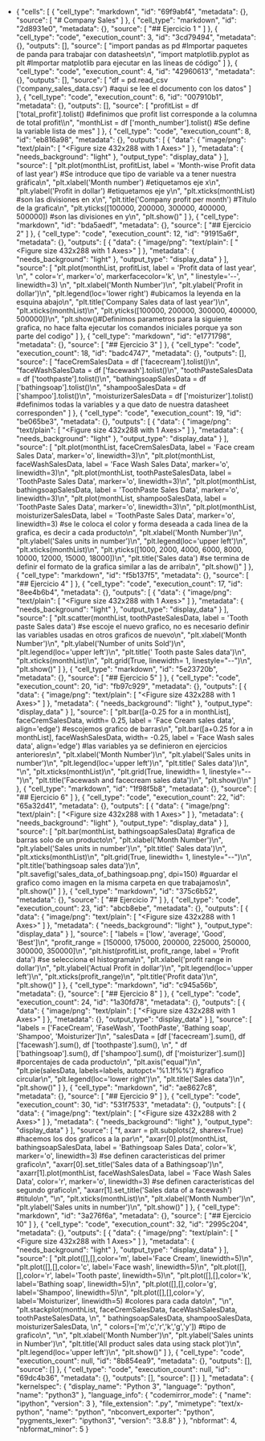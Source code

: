 - {
 "cells": [
  {
   "cell_type": "markdown",
   "id": "69f9abf4",
   "metadata": {},
   "source": [
    "# Company Sales"
   ]
  },
  {
   "cell_type": "markdown",
   "id": "2d8931e0",
   "metadata": {},
   "source": [
    "## Ejercicio 1 "
   ]
  },
  {
   "cell_type": "code",
   "execution_count": 3,
   "id": "3cd79494",
   "metadata": {},
   "outputs": [],
   "source": [
    "import pandas as pd #Importar paquetes de panda para trabajar con datasheets\n",
    "import matplotlib.pyplot as plt #Importar matplotlib para ejecutar en las líneas de código"
   ]
  },
  {
   "cell_type": "code",
   "execution_count": 4,
   "id": "42960613",
   "metadata": {},
   "outputs": [],
   "source": [
    "df = pd.read_csv ('company_sales_data.csv') #aqui se lee el documento con los datos"
   ]
  },
  {
   "cell_type": "code",
   "execution_count": 6,
   "id": "007910b1",
   "metadata": {},
   "outputs": [],
   "source": [
    "profitList = df ['total_profit'].tolist() #definimos que profit list corresponde a la columna de total profit\\\n",
    "monthList  = df ['month_number'].tolist() #Se define la variable lista de mes"
   ]
  },
  {
   "cell_type": "code",
   "execution_count": 8,
   "id": "eb816a98",
   "metadata": {},
   "outputs": [
    {
     "data": {
      "image/png": 
      "text/plain": [
       "<Figure size 432x288 with 1 Axes>"
      ]
     },
     "metadata": {
      "needs_background": "light"
     },
     "output_type": "display_data"
    }
   ],
   "source": [
    "plt.plot(monthList, profitList, label = 'Month-wise Profit data of last year') #Se introduce que tipo de variable va a tener nuestra gráfica\n",
    "plt.xlabel('Month number') #etiquetamos eje x\n",
    "plt.ylabel('Profit in dollar') #etiquetamos eje y\n",
    "plt.xticks(monthList) #son las divisiones en x\n",
    "plt.title('Company profit per month') #Título de la grafica\n",
    "plt.yticks([100000, 200000, 300000, 400000, 500000]) #son las divisiones en y\n",
    "plt.show()"
   ]
  },
  {
   "cell_type": "markdown",
   "id": "bda5aedf",
   "metadata": {},
   "source": [
    "## Ejercicio 2"
   ]
  },
  {
   "cell_type": "code",
   "execution_count": 12,
   "id": "91915a6f",
   "metadata": {},
   "outputs": [
    {
     "data": {
      "image/png": 
      "text/plain": [
       "<Figure size 432x288 with 1 Axes>"
      ]
     },
     "metadata": {
      "needs_background": "light"
     },
     "output_type": "display_data"
    }
   ],
   "source": [
    "plt.plot(monthList, profitList, label = 'Profit data of last year', \n",
    "      color='r', marker='o', markerfacecolor='k', \n",
    "      linestyle='--', linewidth=3) \n",
    "plt.xlabel('Month Number')\n",
    "plt.ylabel('Profit in dollar')\n",
    "plt.legend(loc='lower right') #ubicamos la leyenda en la esquina abajo\n",
    "plt.title('Company Sales data of last year')\n",
    "plt.xticks(monthList)\n",
    "plt.yticks([100000, 200000, 300000, 400000, 500000])\n",
    "plt.show()#Definimos parametros para la siguiente grafica, no hace falta ejecutar los comandos iniciales porque ya son parte del codigo"
   ]
  },
  {
   "cell_type": "markdown",
   "id": "e1771798",
   "metadata": {},
   "source": [
    "## Ejercicio 3"
   ]
  },
  {
   "cell_type": "code",
   "execution_count": 18,
   "id": "badc4747",
   "metadata": {},
   "outputs": [],
   "source": [
    "faceCremSalesData   = df ['facecream'].tolist()\n",
    "faceWashSalesData   = df ['facewash'].tolist()\n",
    "toothPasteSalesData = df ['toothpaste'].tolist()\n",
    "bathingsoapSalesData   = df ['bathingsoap'].tolist()\n",
    "shampooSalesData   = df ['shampoo'].tolist()\n",
    "moisturizerSalesData = df ['moisturizer'].tolist() #definimos todas la variables y a que dato de nuestra datasheet corresponden"
   ]
  },
  {
   "cell_type": "code",
   "execution_count": 19,
   "id": "be065be3",
   "metadata": {},
   "outputs": [
    {
     "data": {
      "image/png": 
      "text/plain": [
       "<Figure size 432x288 with 1 Axes>"
      ]
     },
     "metadata": {
      "needs_background": "light"
     },
     "output_type": "display_data"
    }
   ],
   "source": [
    "plt.plot(monthList, faceCremSalesData,   label = 'Face cream Sales Data', marker='o', linewidth=3)\n",
    "plt.plot(monthList, faceWashSalesData,   label = 'Face Wash Sales Data',  marker='o', linewidth=3)\n",
    "plt.plot(monthList, toothPasteSalesData, label = 'ToothPaste Sales Data', marker='o', linewidth=3)\n",
    "plt.plot(monthList, bathingsoapSalesData, label = 'ToothPaste Sales Data', marker='o', linewidth=3)\n",
    "plt.plot(monthList, shampooSalesData, label = 'ToothPaste Sales Data', marker='o', linewidth=3)\n",
    "plt.plot(monthList, moisturizerSalesData, label = 'ToothPaste Sales Data', marker='o', linewidth=3) #se le coloca el color y forma deseada a cada linea de la grafica, es decir a cada producto\n",
    "plt.xlabel('Month Number')\n",
    "plt.ylabel('Sales units in number')\n",
    "plt.legend(loc='upper left')\n",
    "plt.xticks(monthList)\n",
    "plt.yticks([1000, 2000, 4000, 6000, 8000, 10000, 12000, 15000, 18000])\n",
    "plt.title('Sales data') #se termina de definir el formato de la grafica similar a las de arriba\n",
    "plt.show()"
   ]
  },
  {
   "cell_type": "markdown",
   "id": "f5b137f5",
   "metadata": {},
   "source": [
    "## Ejercicio 4"
   ]
  },
  {
   "cell_type": "code",
   "execution_count": 17,
   "id": "8ee4b6b4",
   "metadata": {},
   "outputs": [
    {
     "data": {
      "image/png": 
      "text/plain": [
       "<Figure size 432x288 with 1 Axes>"
      ]
     },
     "metadata": {
      "needs_background": "light"
     },
     "output_type": "display_data"
    }
   ],
   "source": [
    "plt.scatter(monthList, toothPasteSalesData, label = 'Tooth paste Sales data') #se escoje el nuevo grafico, no es necesario definir las variables usadas en otros graficos de nuevo\n",
    "plt.xlabel('Month Number')\n",
    "plt.ylabel('Number of units Sold')\n",
    "plt.legend(loc='upper left')\n",
    "plt.title(' Tooth paste Sales data')\n",
    "plt.xticks(monthList)\n",
    "plt.grid(True, linewidth= 1, linestyle=\"--\")\n",
    "plt.show()"
   ]
  },
  {
   "cell_type": "markdown",
   "id": "5e23720b",
   "metadata": {},
   "source": [
    "## Ejercicio 5"
   ]
  },
  {
   "cell_type": "code",
   "execution_count": 20,
   "id": "fb97c929",
   "metadata": {},
   "outputs": [
    {
     "data": {
      "image/png": 
      "text/plain": [
       "<Figure size 432x288 with 1 Axes>"
      ]
     },
     "metadata": {
      "needs_background": "light"
     },
     "output_type": "display_data"
    }
   ],
   "source": [
    "plt.bar([a-0.25 for a in monthList], faceCremSalesData, width= 0.25, label = 'Face Cream sales data', align='edge') #escojemos grafico de barras\n",
    "plt.bar([a+0.25 for a in monthList], faceWashSalesData, width= -0.25, label = 'Face Wash sales data', align='edge') #las variables ya se definieron en ejercicios anteriores\n",
    "plt.xlabel('Month Number')\n",
    "plt.ylabel('Sales units in number')\n",
    "plt.legend(loc='upper left')\n",
    "plt.title(' Sales data')\n",
    "\n",
    "plt.xticks(monthList)\n",
    "plt.grid(True, linewidth= 1, linestyle=\"--\")\n",
    "plt.title('Facewash and facecream sales data')\n",
    "plt.show()\n"
   ]
  },
  {
   "cell_type": "markdown",
   "id": "1f98f5b8",
   "metadata": {},
   "source": [
    "## Ejercicio 6"
   ]
  },
  {
   "cell_type": "code",
   "execution_count": 22,
   "id": "65a32d41",
   "metadata": {},
   "outputs": [
    {
     "data": {
      "image/png": 
      "text/plain": [
       "<Figure size 432x288 with 1 Axes>"
      ]
     },
     "metadata": {
      "needs_background": "light"
     },
     "output_type": "display_data"
    }
   ],
   "source": [
    "plt.bar(monthList, bathingsoapSalesData) #grafica de barras solo de un producto\n",
    "plt.xlabel('Month Number')\n",
    "plt.ylabel('Sales units in number')\n",
    "plt.title(' Sales data')\n",
    "plt.xticks(monthList)\n",
    "plt.grid(True, linewidth= 1, linestyle=\"--\")\n",
    "plt.title('bathingsoap sales data')\n",
    "plt.savefig('sales_data_of_bathingsoap.png', dpi=150) #guardar el grafico como imagen en la misma carpeta en que trabajamos\n",
    "plt.show()"
   ]
  },
  {
   "cell_type": "markdown",
   "id": "375c6b52",
   "metadata": {},
   "source": [
    "## Ejercicio 7"
   ]
  },
  {
   "cell_type": "code",
   "execution_count": 23,
   "id": "abcb8ebe",
   "metadata": {},
   "outputs": [
    {
     "data": {
      "image/png": 
      "text/plain": [
       "<Figure size 432x288 with 1 Axes>"
      ]
     },
     "metadata": {
      "needs_background": "light"
     },
     "output_type": "display_data"
    }
   ],
   "source": [
    "labels = ['low', 'average', 'Good', 'Best']\n",
    "profit_range = [150000, 175000, 200000, 225000, 250000, 300000, 350000]\n",
    "plt.hist(profitList, profit_range, label = 'Profit data') #se selecciona el histograma\n",
    "plt.xlabel('profit range in dollar')\n",
    "plt.ylabel('Actual Profit in dollar')\n",
    "plt.legend(loc='upper left')\n",
    "plt.xticks(profit_range)\n",
    "plt.title('Profit data')\n",
    "plt.show()"
   ]
  },
  {
   "cell_type": "markdown",
   "id": "c945a56b",
   "metadata": {},
   "source": [
    "## Ejercicio 8"
   ]
  },
  {
   "cell_type": "code",
   "execution_count": 24,
   "id": "1a30fd78",
   "metadata": {},
   "outputs": [
    {
     "data": {
      "image/png": 
      "text/plain": [
       "<Figure size 432x288 with 1 Axes>"
      ]
     },
     "metadata": {},
     "output_type": "display_data"
    }
   ],
   "source": [
    "labels = ['FaceCream', 'FaseWash', 'ToothPaste', 'Bathing soap', 'Shampoo', 'Moisturizer']\n",
    "salesData   = [df ['facecream'].sum(), df ['facewash'].sum(), df ['toothpaste'].sum(), \n",
    "         df ['bathingsoap'].sum(), df ['shampoo'].sum(), df ['moisturizer'].sum()] #porcentajes de cada producto\n",
    "plt.axis(\"equal\")\n",
    "plt.pie(salesData, labels=labels, autopct='%1.1f%%') #grafico circular\n",
    "plt.legend(loc='lower right')\n",
    "plt.title('Sales data')\n",
    "plt.show()"
   ]
  },
  {
   "cell_type": "markdown",
   "id": "ae8627c8",
   "metadata": {},
   "source": [
    "## Ejercicio 9"
   ]
  },
  {
   "cell_type": "code",
   "execution_count": 30,
   "id": "531f7533",
   "metadata": {},
   "outputs": [
    {
     "data": {
      "image/png": 
      "text/plain": [
       "<Figure size 432x288 with 2 Axes>"
      ]
     },
     "metadata": {
      "needs_background": "light"
     },
     "output_type": "display_data"
    }
   ],
   "source": [
    "f, axarr = plt.subplots(2, sharex=True) #hacemos los dos graficos a la par\n",
    "axarr[0].plot(monthList, bathingsoapSalesData, label = 'Bathingsoap Sales Data', color='k', marker='o', linewidth=3) #se definen caracteristicas del primer grafico\n",
    "axarr[0].set_title('Sales data of  a Bathingsoap')\n",
    "axarr[1].plot(monthList, faceWashSalesData, label = 'Face Wash Sales Data', color='r', marker='o', linewidth=3) #se definen caracteristicas del segundo grafico\n",
    "axarr[1].set_title('Sales data of  a facewash') #titulo\n",
    "\n",
    "plt.xticks(monthList)\n",
    "plt.xlabel('Month Number')\n",
    "plt.ylabel('Sales units in number')\n",
    "plt.show()"
   ]
  },
  {
   "cell_type": "markdown",
   "id": "3a276f6a",
   "metadata": {},
   "source": [
    "## Ejercicio 10"
   ]
  },
  {
   "cell_type": "code",
   "execution_count": 32,
   "id": "2995c204",
   "metadata": {},
   "outputs": [
    {
     "data": {
      "image/png": 
      "text/plain": [
       "<Figure size 432x288 with 1 Axes>"
      ]
     },
     "metadata": {
      "needs_background": "light"
     },
     "output_type": "display_data"
    }
   ],
   "source": [
    "plt.plot([],[],color='m', label='Face Cream', linewidth=5)\n",
    "plt.plot([],[],color='c', label='Face wash', linewidth=5)\n",
    "plt.plot([],[],color='r', label='Tooth paste', linewidth=5)\n",
    "plt.plot([],[],color='k', label='Bathing soap', linewidth=5)\n",
    "plt.plot([],[],color='g', label='Shampoo', linewidth=5)\n",
    "plt.plot([],[],color='y', label='Moisturizer', linewidth=5) #colores para cada dato\n",
    "\n",
    "plt.stackplot(monthList, faceCremSalesData, faceWashSalesData, toothPasteSalesData, \n",
    "              bathingsoapSalesData, shampooSalesData, moisturizerSalesData, \n",
    "              colors=['m','c','r','k','g','y']) #tipo de grafico\n",
    "\n",
    "plt.xlabel('Month Number')\n",
    "plt.ylabel('Sales unints in Number')\n",
    "plt.title('All product sales data using stack plot')\n",
    "plt.legend(loc='upper left')\n",
    "plt.show()"
   ]
  },
  {
   "cell_type": "code",
   "execution_count": null,
   "id": "8b854ea9",
   "metadata": {},
   "outputs": [],
   "source": []
  },
  {
   "cell_type": "code",
   "execution_count": null,
   "id": "69dc4b36",
   "metadata": {},
   "outputs": [],
   "source": []
  }
 ],
 "metadata": {
  "kernelspec": {
   "display_name": "Python 3",
   "language": "python",
   "name": "python3"
  },
  "language_info": {
   "codemirror_mode": {
    "name": "ipython",
    "version": 3
   },
   "file_extension": ".py",
   "mimetype": "text/x-python",
   "name": "python",
   "nbconvert_exporter": "python",
   "pygments_lexer": "ipython3",
   "version": "3.8.8"
  }
 },
 "nbformat": 4,
 "nbformat_minor": 5
}
